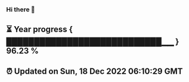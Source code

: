 ### Hi there 👋
⏳ Year progress { ████████████████████████████▁▁ } 96.23 %
---
⏰ Updated on Sun, 18 Dec 2022 06:10:29 GMT
---
